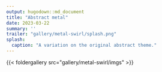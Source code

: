 ```yaml
---
output: hugodown::md_document
title: "Abstract metal"
date: 2023-03-22
summary: ''
trailer: "gallery/metal-swirl/splash.png"
splash:
  caption: "A variation on the original abstract theme."
---
```


{{< foldergallery src="gallery/metal-swirl/imgs" >}}

